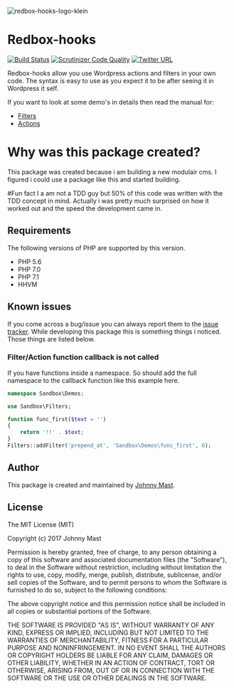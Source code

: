 ![redbox-hooks-logo-klein](https://cloud.githubusercontent.com/assets/121194/21081963/afe99cc8-bfd1-11e6-9ac6-25922c8b58b2.png)

# Redbox-hooks

[![Build Status](https://travis-ci.org/johnnymast/Sandbox.svg?branch=master)](https://travis-ci.org/johnnymast/Sandbox)
[![Scrutinizer Code Quality](https://scrutinizer-ci.com/g/johnnymast/Sandbox/badges/quality-score.png?b=master)](https://scrutinizer-ci.com/g/johnnymast/Sandbox/?branch=master)
[![Twitter URL](https://img.shields.io/twitter/url/http/shields.io.svg?style=social&label=Contact%20author)](https://twitter.com/intent/tweet?text=@mastjohnny)

Redbox-hooks allow you use Wordpress actions and filters in your own code. The syntax is easy to use as you expect it to be after seeing it in Wordpress it self.

If you want to look at some demo's in details then read the manual for:
 
* [Filters](FILTERS.md)
* [Actions](tests/ACTIONS.md)

# Why was this package created?
This package was created because i am building a new modulair cms. I figured i could use a package like this and started building.


#Fun fact
I a am not a TDD guy but 50% of this code was written with the TDD concept in mind. Actually i was pretty much surprised on how it worked out and the speed the development came in.


## Requirements

The following versions of PHP are supported by this version.

+ PHP 5.6
+ PHP 7.0
+ PHP 7.1
+ HHVM

## Known issues

If you come across a bug/issue you can always report them to the [issue tracker](https://github.com/johnnymast/Sandbox/issues). While developing this package this is something things
i noticed. Those things are listed below.

### Filter/Action function callback is not called
If you have functions inside a namespace. So should add the full namespace to the callback function like this example here.

```php
namespace Sandbox\Demos;

use Sandbox\Filters;

function func_first($text = '')
{
    return '!!' . $text;
}
Filters::addFilter('prepend_at', 'Sandbox\Demos\func_first', 0);
```
 
## Author

This package is created and maintained by [Johnny Mast](https://github.com/johnnymast).

## License

The MIT License (MIT)

Copyright (c) 2017 Johnny Mast

Permission is hereby granted, free of charge, to any person obtaining a copy
of this software and associated documentation files (the "Software"), to deal
in the Software without restriction, including without limitation the rights
to use, copy, modify, merge, publish, distribute, sublicense, and/or sell
copies of the Software, and to permit persons to whom the Software is
furnished to do so, subject to the following conditions:

The above copyright notice and this permission notice shall be included in all
copies or substantial portions of the Software.

THE SOFTWARE IS PROVIDED "AS IS", WITHOUT WARRANTY OF ANY KIND, EXPRESS OR
IMPLIED, INCLUDING BUT NOT LIMITED TO THE WARRANTIES OF MERCHANTABILITY,
FITNESS FOR A PARTICULAR PURPOSE AND NONINFRINGEMENT. IN NO EVENT SHALL THE
AUTHORS OR COPYRIGHT HOLDERS BE LIABLE FOR ANY CLAIM, DAMAGES OR OTHER
LIABILITY, WHETHER IN AN ACTION OF CONTRACT, TORT OR OTHERWISE, ARISING FROM,
OUT OF OR IN CONNECTION WITH THE SOFTWARE OR THE USE OR OTHER DEALINGS IN THE
SOFTWARE.

